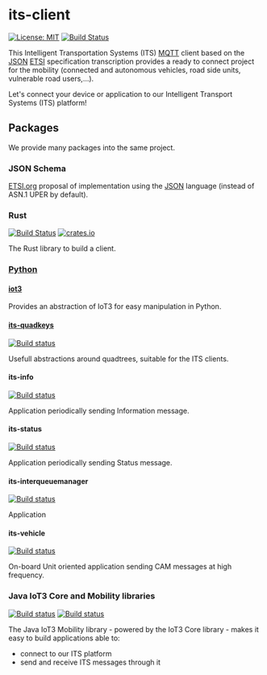 its-client
==========

[![License: MIT](https://img.shields.io/badge/License-MIT-yellow.svg)](https://opensource.org/licenses/MIT)
[![Build Status](https://github.com/Orange-OpenSource/its-client/workflows/Docker/badge.svg)](https://github.com/Orange-OpenSource/its-client/actions/workflows/docker.yml)

This Intelligent Transportation Systems (ITS) [MQTT][1] client based on
the [JSON][2] [ETSI][3] specification transcription provides a ready to connect project for the mobility
(connected and autonomous vehicles, road side units, vulnerable road users,...).

Let's connect your device or application to our Intelligent Transport Systems (ITS) platform!

Packages
--------

We provide many packages into the same project.

### JSON Schema

[ETSI.org][3] proposal of implementation using the [JSON][2] language (instead of ASN.1 UPER by default).

### Rust

[![Build Status](https://github.com/Orange-OpenSource/its-client/workflows/Rust/badge.svg)][4]
[![crates.io](https://img.shields.io/crates/v/its-client)](https://crates.io/crates/its-client)

The Rust library to build a client.

### [Python](python/README.md)

#### [iot3](python/iot3/README.md)

Provides an abstraction of IoT3 for easy manipulation in Python.

#### [its-quadkeys](python/its-quadkeys/README)

[![Build status](https://github.com/Orange-OpenSource/its-client/actions/workflows/python_its-quadkeys.yml/badge.svg)][5]

Usefull abstractions around quadtrees, suitable for the ITS clients.

#### its-info

[![Build status](https://github.com/Orange-OpenSource/its-client/actions/workflows/python_its-info.yml/badge.svg)][6]

Application periodically sending Information message.

#### its-status

[![Build status](https://github.com/Orange-OpenSource/its-client/actions/workflows/python_its-status.yml/badge.svg)][7]

Application periodically sending Status message.

#### its-interqueuemanager

[![Build status](https://github.com/Orange-OpenSource/its-client/actions/workflows/python_its-iqm.yml/badge.svg)][8]

Application 

#### its-vehicle

[![Build status](https://github.com/Orange-OpenSource/its-client/actions/workflows/python_its-vehicle.yml/badge.svg)][9]

On-board Unit oriented application sending CAM messages at high frequency.

### Java IoT3 Core and Mobility libraries

[![Build status](https://github.com/Orange-OpenSource/its-client/actions/workflows/java_iot3-core.yml/badge.svg)][10]
[![Build status](https://github.com/Orange-OpenSource/its-client/actions/workflows/java_iot3-mobility.yml/badge.svg)][11]

The Java IoT3 Mobility library - powered by the IoT3 Core library - makes it easy to build applications able to:
- connect to our ITS platform
- send and receive ITS messages through it

[1]: https://mqtt.org/
[2]: https://www.json.org
[3]: https://www.etsi.org/committee/its
[4]: https://github.com/Orange-OpenSource/its-client/actions/workflows/rust.yml
[5]: https://github.com/Orange-OpenSource/its-client/actions/workflows/python_its-quadkeys.yml
[6]: https://github.com/Orange-OpenSource/its-client/actions/workflows/python_its-info.yml
[7]: https://github.com/Orange-OpenSource/its-client/actions/workflows/python_its-status.yml
[8]: https://github.com/Orange-OpenSource/its-client/actions/workflows/python_its-iqm.yml
[9]: https://github.com/Orange-OpenSource/its-client/actions/workflows/python_its-vehicle.yml
[10]: https://github.com/Orange-OpenSource/its-client/actions/workflows/java_iot3-core.yml
[11]: https://github.com/Orange-OpenSource/its-client/actions/workflows/java_iot3-mobility.yml